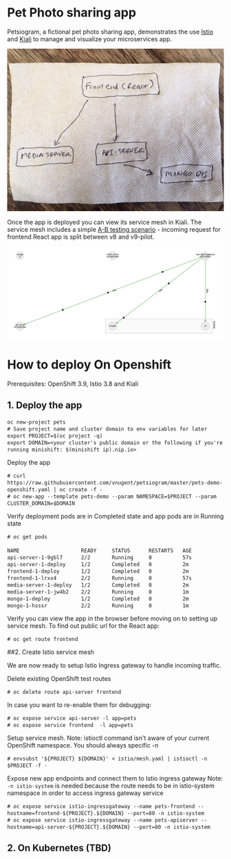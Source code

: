 # Pet Photo sharing app
Petsiogram, a fictional pet photo sharing app, demonstrates the use [Istio](https://istio.io/) and [Kiali](https://kiali.org) to manage and visualize your microservices app.

![microservices diagam](pets-diagram-paper.jpeg)

Once the app is deployed you can view its service mesh in Kiali.  The service mesh includes a simple [A-B testing scenario](istio/mesh.yaml#L31) - incoming request for frontend React app is split between v8 and v9-pilot.

![Kiali view without traffic](kiali-pets-sprint7.png)
# How to deploy On Openshift 
Prerequisites: OpenShift 3.9, Istio 3.8 and Kiali

## 1. Deploy the app
```
oc new-project pets
# Save project name and cluster domain to env variables for later 
export PROJECT=$(oc project -q)
export DOMAIN=<your cluster's public domain or the following if you're running minishift: $(minishift ip).nip.io>
```
Deploy the app
```
# curl https://raw.githubusercontent.com/vnugent/petsiogram/master/pets-demo-openshift.yaml | oc create -f -
# oc new-app --template pets-demo --param NAMESPACE=$PROJECT --param CLUSTER_DOMAIN=$DOMAIN
```
Verify deployment pods are in Completed state and app pods are in Running state
```
# oc get pods

NAME                    READY     STATUS      RESTARTS   AGE
api-server-1-9gbl7      2/2       Running     0          57s
api-server-1-deploy     1/2       Completed   0          2m
frontend-1-deploy       1/2       Completed   0          2m
frontend-1-lrxx4        2/2       Running     0          57s
media-server-1-deploy   1/2       Completed   0          2m
media-server-1-jw4b2    2/2       Running     0          1m
mongo-1-deploy          1/2       Completed   0          2m
mongo-1-hsssr           2/2       Running     0          1m
```
Verify you can view the app in the browser before moving on to setting up service mesh.  To find out public url for the React app:
```
# oc get route frontend
```
##2. Create Istio service mesh

We are now ready to setup Istio Ingress gateway to handle incoming traffic.

Delete existing OpenShift test routes
```
# oc delete route api-server frontend
```
In case you want to re-enable them for debugging:
```
# oc expose service api-server -l app=pets
# oc expose service frontend  -l app=pets
```
Setup service mesh.  Note: istioctl command isn't aware of your current OpenShift namespace.  You should always specific -n <namespace>
```
# envsubst '${PROJECT} ${DOMAIN}' < istio/mesh.yaml | istioctl -n $PROJECT -f -
```
Expose new app endpoints and connect them to Istio ingress gateway
Note: `-n istio-system` is needed because the route needs to be in istio-system namespace in order to access ingress gateway service
```
# oc expose service istio-ingressgateway --name pets-frontend --hostname=frontend-${PROJECT}.${DOMAIN} --port=80 -n istio-system
# oc expose service istio-ingressgateway --name pets-apiserver --hostname=api-server-${PROJECT}.${DOMAIN} --port=80 -n istio-system
```


## 2. On Kubernetes (TBD)
